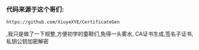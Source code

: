 ### 代码来源于这个哥们:
    https://github.com/XiuyeXYE/CertificateGen
,我只是做了一下规整,方便初学的童鞋们,免得一头雾水, CA证书生成,签名子证书,私钥公钥加密解密